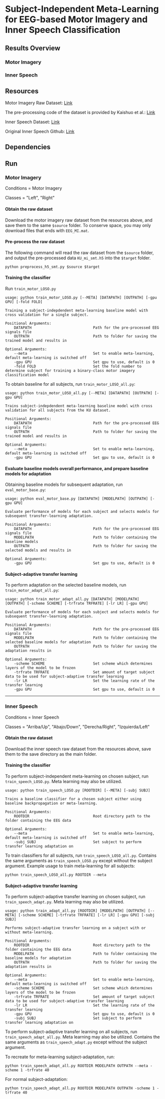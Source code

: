 
# Subject-Independent Meta-Learning for EEG-based Motor Imagery and Inner Speech Classification

## Results Overview

### Motor Imagery

### Inner Speech

## Resources

Motor Imagery Raw Dataset: [Link](http://gigadb.org/dataset/100542)

The pre-processing code of the dataset is provided by Kaishuo et al.: [Link](https://github.com/zhangks98/eeg-adapt)

Inner Speech Dataset: [Link](https://openneuro.org/datasets/ds003626/versions/2.1.2)

Original Inner Speech Github: [Link](https://github.com/N-Nieto/Inner_Speech_Dataset)

## Dependencies

## Run

### Motor Imagery

Conditions = Motor Imagery

Classes = "Left", "Right"

#### Obtain the raw dataset

Download the motor imagery raw dataset from the resources above, and save them to the same `$source` folder. To conserve space, you may only download files that ends with `EEG_MI.mat`.

#### Pre-process the raw dataset

The following command will read the raw dataset from the `$source` folder, and output the pre-processed data `KU_mi_smt.h5` into the `$target` folder.

```
python preprocess_h5_smt.py $source $target
```

#### Training the classifier

Run `train_motor_LOSO.py`
```
usage: python train_motor_LOSO.py [--META] [DATAPATH] [OUTPATH] [-gpu GPU] [-fold FOLD]

Training a subject-indepdendent meta-learning baseline model with cross validation for a single subject.

Positional Arguments:
    DATAPATH                            Path for the pre-processed EEG signals file
    OUTPATH                             Path to folder for saving the trained model and results in

Optional Arguments:
    --meta                              Set to enable meta-learning, default meta-learning is switched off
    -gpu GPU                            Set gpu to use, default is 0
    -fold FOLD                          Set the fold number to determine subject for training a binary-class motor imagery classification model
```

To obtain baseline for all subjects, run `train_motor_LOSO_all.py`:
```
usage: python train_motor_LOSO_all.py [--META] [DATAPATH] [OUTPATH] [-gpu GPU]

Trains subject-indepdendent meta-learning baseline model with cross validation for all subjects from the KU dataset.

Positional Arguments:
    DATAPATH                            Path for the pre-processed EEG signals file
    OUTPATH                             Path to folder for saving the trained model and results in

Optional Arguments:
    --meta                              Set to enable meta-learning, default meta-learning is switched off
    -gpu GPU                            Set gpu to use, default is 0
```

#### Evaluate baseline models overall performance, and prepare baseline models for adaptation

Obtaining baseline models for subsequent adaptation, run `eval_motor_base.py`:
```
usage: python eval_motor_base.py [DATAPATH] [MODELPATH] [OUTPATH] [-gpu GPU]

Evaluate performance of models for each subject and selects models for subsequent transfer-learning adaptation.

Positional Arguments:
    DATAPATH                            Path for the pre-processed EEG signals file
    MODELPATH                           Path to folder containing the baseline models
    OUTPATH                             Path to folder for saving the selected models and results in

Optional Arguments:
    -gpu GPU                            Set gpu to use, default is 0
```

#### Subject-adaptive transfer learning

To perform adaptation on the selected baseline models, run `train_motor_adapt_all.py`:
```
usage: python train_motor_adapt_all.py [DATAPATH] [MODELPATH] [OUTPATH] [-scheme SCHEME] [-trfrate TRFRATE] [-lr LR] [-gpu GPU]

Evaluate performance of models for each subject and selects models for subsequent transfer-learning adaptation.

Positional Arguments:
    DATAPATH                            Path for the pre-processed EEG signals file
    MODELPATH                           Path to folder containing the selected baseline models for adaptation
    OUTPATH                             Path to folder for saving the adaptation results in

Optional Arguments:
    -scheme SCHEME                      Set scheme which determines layers of the model to be frozen
    -trfrate TRFRATE                    Set amount of target subject data to be used for subject-adaptive transfer learning
    -lr LR                              Set the learning rate of the transfer learning
    -gpu GPU                            Set gpu to use, default is 0
```
-----

### Inner Speech

Conditions = Inner Speech

Classes = "Arriba/Up", "Abajo/Down", "Derecha/Right", "Izquierda/Left"

#### Obtain the raw dataset

Download the inner speech raw dataset from the resources above, save them to the save directory as the main folder.

#### Training the classifier

To perform subject-independent meta-learning on chosen subject, run `train_speech_LOSO.py`. Meta learning may also be utilized.
```
usage: python train_speech_LOSO.py [ROOTDIR] [--META] [-subj SUBJ]

Trains a baseline classifier for a chosen subject either using baseline backpropagation or meta-learning.

Positional Arguments:
    ROOTDIR                             Root directory path to the folder containing the EEG data

Optional Arguments:
    --meta                              Set to enable meta-learning, default meta-learning is switched off
    -subj SUBJ                          Set subject to perform transfer learning adaptation on
```

To train classifiers for all subjects, run `train_speech_LOSO_all.py`. Contains the same arguments as `train_speech_LOSO.py` except without the subject argument. Example usage to train meta-learning for all subjects:
```
python train_speech_LOSO_all.py ROOTDIR --meta
```

#### Subject-adaptive transfer learning

To perform subject-adaptive transfer learning on chosen subject, run `train_speech_adapt.py`. Meta learning may also be utilized.
```
usage: python train_adapt_all.py [ROOTDIR] [MODELPATH] [OUTPATH] [--META] [-scheme SCHEME] [-trfrate TRFRATE] [-lr LR] [-gpu GPU] [-subj SUBJ]

Performs subject-adaptive transfer learning on a subject with or without meta-learning.

Positional Arguments:
    ROOTDIR                             Root directory path to the folder containing the EEG data
    MODELPATH                           Path to folder containing the baseline models for adaptation
    OUTPATH                             Path to folder for saving the adaptation results in

Optional Arguments:
    --meta                              Set to enable meta-learning, default meta-learning is switched off
    -scheme SCHEME                      Set scheme which determines layers of the model to be frozen
    -trfrate TRFRATE                    Set amount of target subject data to be used for subject-adaptive transfer learning
    -lr LR                              Set the learning rate of the transfer learning
    -gpu GPU                            Set gpu to use, default is 0
    -subj SUBJ                          Set subject to perform transfer learning adaptation on
```

To perform subject-adaptive transfer learning on all subjects, run `train_speech_adapt_all.py`. Meta learning may also be utilized. Contains the same arguments as `train_speech_adapt.py` except without the subject argument.

To recreate for meta-learning subject-adaptation, run:
```
python train_speech_adapt_all.py ROOTDIR MODELPATH OUTPATH --meta -scheme 1 -trfrate 40
```

For normal subject-adaptation:
```
python train_speech_adapt_all.py ROOTDIR MODELPATH OUTPATH -scheme 1 -trfrate 40
```
